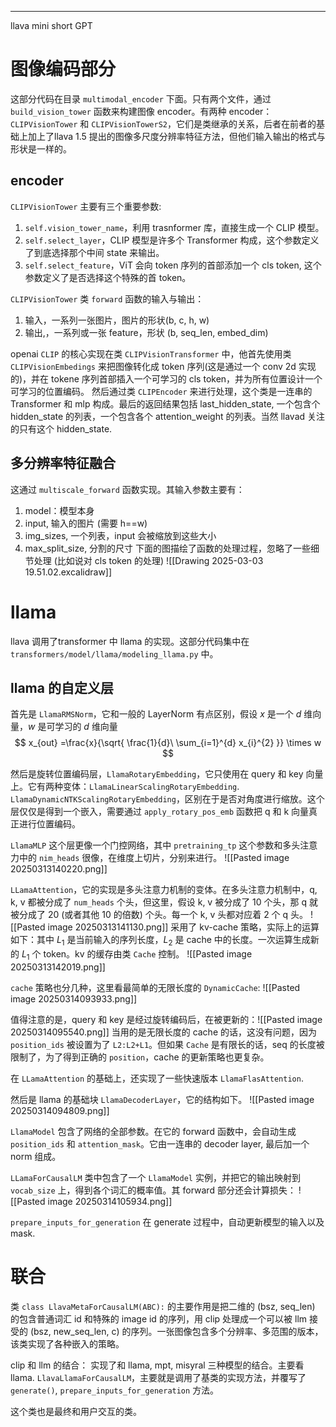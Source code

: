 ****

llava mini
short GPT

# 图像编码部分
这部分代码在目录 `multimodal_encoder` 下面。只有两个文件，通过 `build_vision_tower` 函数来构建图像 encoder。有两种 encoder：`CLIPVisionTower` 和 `CLIPVisionTowerS2`，它们是类继承的关系，后者在前者的基础上加上了llava 1.5 提出的图像多尺度分辨率特征方法，但他们输入输出的格式与形状是一样的。

## encoder
`CLIPVisionTower` 主要有三个重要参数:
1. `self.vision_tower_name`，利用 trasnformer 库，直接生成一个 CLIP 模型。
2. `self.select_layer`，CLIP 模型是许多个 Transformer 构成，这个参数定义了到底选择那个中间 state 来输出。
3. `self.select_feature`，ViT 会向 token 序列的首部添加一个 cls token, 这个参数定义了是否选择这个特殊的首 token。

`CLIPVisionTower` 类 `forward` 函数的输入与输出：
1. 输入，一系列一张图片，图片的形状(b, c, h, w)
2. 输出,，一系列或一张 feature，形状 (b, seq_len, embed_dim)

openai `CLIP` 的核心实现在类 `CLIPVisionTransformer` 中，他首先使用类 `CLIPVisionEmbedings` 来把图像转化成 token 序列(这是通过一个 conv 2d 实现的)，并在 tokene 序列首部插入一个可学习的 cls token，并为所有位置设计一个可学习的位置编码。
然后通过类 `CLIPEncoder` 来进行处理，这个类是一连串的 Transformer 和 mlp 构成。最后的返回结果包括 last_hidden_state, 一个包含个 hidden_state 的列表，一个包含各个 attention_weight 的列表。当然 llavad 关注的只有这个 hidden_state.

## 多分辨率特征融合
这通过 `multiscale_forward` 函数实现。其输入参数主要有：
1. model：模型本身
2. input, 输入的图片 (需要 h\==w)
3. img_sizes, 一个列表，input 会被缩放到这些大小
4. max_split_size, 分割的尺寸
下面的图描绘了函数的处理过程，忽略了一些细节处理 (比如说对 cls token 的处理)
![[Drawing 2025-03-03 19.51.02.excalidraw]] 





# llama
llava 调用了transformer 中 llama 的实现。这部分代码集中在 `transformers/model/llama/modeling_llama.py` 中。

## llama 的自定义层
首先是 `LlamaRMSNorm`，它和一般的 LayerNorm 有点区别，假设 $x$ 是一个 $d$ 维向量，$w$ 是可学习的 $d$ 维向量
$$
x_{out} =\frac{x}{\sqrt{ \frac{1}{d}\ \sum_{i=1}^{d} x_{i}^{2} }} \times w 
$$


然后是旋转位置编码层，`LlamaRotaryEmbedding`，它只使用在 query 和 key 向量上。它有两种变体：`LlamaLinearScalingRotaryEmbedding`. `LlamaDynamicNTKScalingRotaryEmbedding`，区别在于是否对角度进行缩放。这个层仅仅是得到一个嵌入，需要通过 `apply_rotary_pos_emb` 函数把 q 和 k 向量真正进行位置编码。

`LlamaMLP` 这个层更像一个门控网络，其中 `pretraining_tp` 这个参数和多头注意力中的 `nim_heads` 很像，在维度上切片，分别来进行。
![[Pasted image 20250313140220.png]]

`LLamaAttention`，它的实现是多头注意力机制的变体。在多头注意力机制中，q, k, v 都被分成了 `num_heads` 个头，但这里，假设 k, v 被分成了 10 个头，那 q 就被分成了 20 (或者其他 10 的倍数) 个头。每一个 k, v 头都对应着 2 个 q 头。
![[Pasted image 20250313141130.png]]
采用了 kv-cache 策略，实际上的运算如下：其中 $L_{1}$ 是当前输入的序列长度，$L_{2}$ 是 cache 中的长度。一次运算生成新的 $L_{1}$ 个 token。kv 的缓存由类 `Cache` 控制。
![[Pasted image 20250313142019.png]]

`cache` 策略也分几种，这里看最简单的无限长度的 `DynamicCache`:
![[Pasted image 20250314093933.png]]

值得注意的是，query 和 key 是经过旋转编码后，在被更新的：![[Pasted image 20250314095540.png]]
当用的是无限长度的 cache 的话，这没有问题，因为 `position_ids` 被设置为了 `L2:L2+L1`。但如果 `Cache` 是有限长的话，seq 的长度被限制了，为了得到正确的 `position`，cache 的更新策略也更复杂。

在 `LLamaAttention` 的基础上，还实现了一些快速版本 `LlamaFlasAttention`.


然后是 llama 的基础块 `LlamaDecoderLayer`，它的结构如下。
![[Pasted image 20250314094809.png]]


`LlamaModel` 包含了网络的全部参数。在它的 forward 函数中，会自动生成 `position_ids` 和 `attention_mask`。它由一连串的 decoder layer, 最后加一个 norm 组成。

`LLamaForCausalLM` 类中包含了一个 `LlamaModel` 实例，并把它的输出映射到 `vocab_size` 上，得到各个词汇的概率值。其 forward 部分还会计算损失：
![[Pasted image 20250314105934.png]]

`prepare_inputs_for_generation` 在 generate 过程中，自动更新模型的输入以及 mask.

# 联合
类 `class LlavaMetaForCausalLM(ABC):` 的主要作用是把二维的 (bsz, seq_len) 的包含普通词汇 id 和特殊的 image id 的序列，用 clip 处理成一个可以被 llm 接受的 (bsz, new_seq_len, c) 的序列。一张图像包含多个分辨率、多范围的版本，该类实现了各种嵌入的策略。

clip 和 llm 的结合：
实现了和 llama, mpt, misyral 三种模型的结合。主要看 llama.
`LlavaLlamaForCausalLM`，主要就是调用了基类的实现方法，并覆写了 `generate()`, `prepare_inputs_for_generation` 方法。

这个类也是最终和用户交互的类。